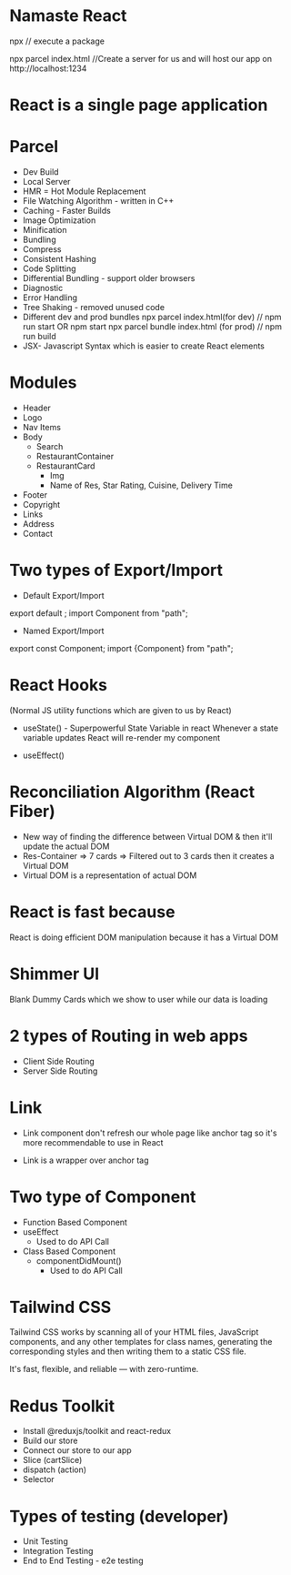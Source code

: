 # Namaste React

npx // execute a package

npx parcel index.html
//Create a server for us and will host our app on http://localhost:1234


# React is a single page application

# Parcel

- Dev Build
- Local Server
- HMR = Hot Module Replacement
- File Watching Algorithm - written in C++
- Caching - Faster Builds
- Image Optimization
- Minification
- Bundling
- Compress
- Consistent Hashing
- Code Splitting
- Differential Bundling - support older browsers
- Diagnostic
- Error Handling
- Tree Shaking - removed unused code
- Different dev and prod bundles
    npx parcel index.html(for dev) // npm run start OR npm start
    npx parcel bundle index.html (for prod) // npm run build
- JSX- Javascript Syntax which is easier to create React elements


# Modules

 - Header
  - Logo
  - Nav Items
- Body
  - Search
   - RestaurantContainer
    - RestaurantCard
       - Img
       - Name of Res, Star Rating, Cuisine, Delivery Time
 - Footer
  - Copyright
  - Links
  - Address
  - Contact


# Two types of Export/Import

 - Default Export/Import

 export default <name of variable>;
 import Component from "path";

 - Named Export/Import

 export const Component;
 import {Component} from "path";


# React Hooks
(Normal JS utility functions which are given to us by React)
- useState() - Superpowerful State Variable in react
Whenever a state variable updates React will re-render my component

- useEffect()

# Reconciliation Algorithm (React Fiber)
- New way of finding the difference between Virtual DOM & then it'll update the actual DOM
- Res-Container => 7 cards => Filtered out to 3 cards then it creates a Virtual DOM
- Virtual DOM is a representation of actual DOM

# React is fast because
React is doing efficient DOM manipulation because it has a Virtual DOM

# Shimmer UI
Blank Dummy Cards which we show to user while our data is loading

# 2 types of Routing in web apps
- Client Side Routing
- Server Side Routing

# Link 
- Link component don't refresh our whole page like anchor tag so it's more recommendable to use in React

- Link is a wrapper over anchor tag


# Two type of Component
- Function Based Component
 - useEffect
    - Used to do API Call
- Class Based Component
  - componentDidMount()
    - Used to do API Call

# Tailwind CSS
Tailwind CSS works by scanning all of your HTML files, JavaScript components, and any other templates for class names, generating the corresponding styles and then writing them to a static CSS file.

It's fast, flexible, and reliable — with zero-runtime.

# Redus Toolkit
 - Install @reduxjs/toolkit and react-redux
 - Build our store
 - Connect our store to our app
 - Slice (cartSlice)
 - dispatch (action)
 - Selector

# Types of testing (developer)
 - Unit Testing
 - Integration Testing
 - End to End Testing - e2e testing